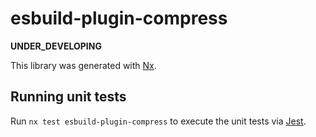 # esbuild-plugin-compress

__UNDER_DEVELOPING__

This library was generated with [Nx](https://nx.dev).

## Running unit tests

Run `nx test esbuild-plugin-compress` to execute the unit tests via [Jest](https://jestjs.io).
